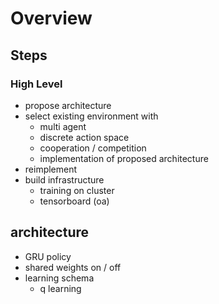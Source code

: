 # Overview

## Steps

### High Level
* propose architecture
* select existing environment with 
    * multi agent
    * discrete action space
    * cooperation / competition
    * implementation of proposed architecture
* reimplement 
* build infrastructure 
    * training on cluster
    * tensorboard (oa)

## architecture
* GRU policy
* shared weights on / off
* learning schema
    * q learning